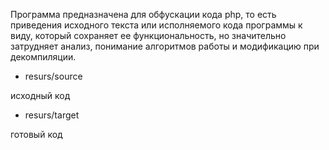 Программа предназначена для обфускации кода php, то есть приведения исходного текста или исполняемого кода программы к виду, который сохраняет ее функциональность, но значительно затрудняет анализ, понимание алгоритмов работы и модификацию при декомпиляции.

* resurs/source

исходный код

* resurs/target

готовый код